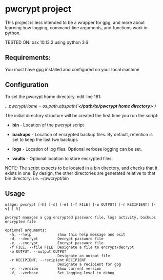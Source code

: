 # pwcrypt project

This project is less intended to be a wrapper for gpg, and more about learning how logging, command-line arguments, and functions work in python.

TESTED ON: osx 10.13.2 using python 3.6

## Requirements:

You must have gpg installed and configured on your local machine

## Configuration

To set the pwcrypt home directory, edit line 181:

...*pwcryptHome = os.path.abspath('**</path/to/pwcrypt home directory>**')*


The initial directory structure will be created the first time you run the script:

- **bin** - Location of the pwcrypt script

- **backups** - Location of encrypted backup files. By default, retention is set to keep the last two backups

- **logs** - Location of log files. Optional verbose logging can be set.

- **vaults** - Optional location to store encrypted files.


NOTE: The script expects to be located in a bin directory, and checks that it exists in one. By design, the other directories are generated relative to that bin directory:
	i.e. ~/pwcrypt/bin

## Usage
```
usage: pwcrypt [-h] [-d] [-e] [-f FILE] [-o OUTPUT] [-r RECIPIENT] [-v] [-V]

pwcrypt manages a gpg encrypted password file, logs activity, backups
encrypted file

optional arguments:
  -h, --help            show this help message and exit
  -d, --decrypt         Decrypt password file
  -e, --encrypt         Encrypt password file
  -f FILE, --file FILE  Designate a file to encrypt/decrypt
  -o OUTPUT, --output OUTPUT
                        Designate an output file
  -r RECIPIENT, --recipient RECIPIENT
                        Designate a recipient for gpg
  -v, --version         Show current version
  -V, --verbose         Set logging level to debug
```
